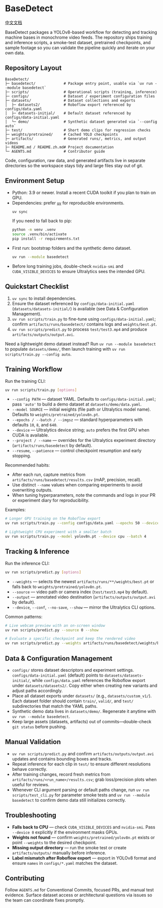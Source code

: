 # BaseDetect

[中文文档](README.zh.md)

BaseDetect packages a YOLOv8-based workflow for detecting and tracking machine bases in monochrome video feeds. The repository ships training and inference scripts, a smoke-test dataset, pretrained checkpoints, and sample footage so you can validate the pipeline quickly and iterate on your own data.

## Repository Layout
```
BaseDetect/
├─ basedetect/             # Package entry point, usable via `uv run --module basedetect`
├─ scripts/                # Operational scripts (training, inference)
├─ configs/                # Dataset / experiment configuration files
├─ datasets/               # Dataset collections and exports
│  ├─ datasets2/           # Roboflow export referenced by configs/data.yaml
│  ├─ datasets-initial/    # Default dataset referenced by configs/data-initial.yaml
│  └─ demo/                # Synthetic dataset generated via `--config auto`
├─ test/                   # Short demo clips for regression checks
├─ weights/pretrained/     # Cached YOLO checkpoints
├─ artifacts/              # Generated runs/, metrics, and output videos
├─ README.md / README.zh.md# Project documentation
└─ AGENTS.md               # Contributor guide
```
Code, configuration, raw data, and generated artifacts live in separate directories so the workspace stays tidy and large files stay out of git.

## Environment Setup
- Python: 3.9 or newer. Install a recent CUDA toolkit if you plan to train on GPU.
- Dependencies: prefer [`uv`](https://github.com/astral-sh/uv) for reproducible environments.
  ```bash
  uv sync
  ```
  If you need to fall back to pip:
  ```bash
  python -m venv .venv
  source .venv/bin/activate
  pip install -r requirements.txt
  ```
- First run: bootstrap folders and the synthetic demo dataset.
  ```bash
  uv run --module basedetect
  ```
- Before long training jobs, double-check `nvidia-smi` and `CUDA_VISIBLE_DEVICES` to ensure Ultralytics sees the intended GPU.

## Quickstart Checklist
1. `uv sync` to install dependencies.
2. Ensure the dataset referenced by `configs/data-initial.yaml` (`datasets/datasets-initial/`) is available (see Data & Configuration Management).
3. `uv run scripts/train.py` to fine-tune using `configs/data-initial.yaml`; confirm `artifacts/runs/basedetect/` contains logs and `weights/best.pt`.
4. `uv run scripts/predict.py` to process `test/test3.mp4` and produce `artifacts/outputs/output.avi`.

Need a lightweight demo dataset instead? Run `uv run --module basedetect` to populate `datasets/demo/`, then launch training with `uv run scripts/train.py --config auto`.

## Training Workflow
Run the training CLI:
```bash
uv run scripts/train.py [options]
```
- `--config PATH` — dataset YAML. Defaults to `configs/data-initial.yaml`; pass `'auto'` to build a demo dataset at `datasets/demo/data.yaml`.
- `--model SOURCE` — initial weights (file path or Ultralytics model name). Defaults to `weights/pretrained/yolov8n.pt`.
- `--epochs / --batch / --imgsz` — standard hyperparameters with defaults `10`, `8`, and `640`.
- `--device` — Ultralytics device string; `auto` prefers the first GPU when CUDA is available.
- `--project / --name` — overrides for the Ultralytics experiment directory (`artifacts/runs/basedetect` by default).
- `--resume`, `--patience` — control checkpoint resumption and early stopping.

Recommended habits:
- After each run, capture metrics from `artifacts/runs/basedetect/results.csv` (mAP, precision, recall).
- Use distinct `--name` values when comparing experiments to avoid overwriting outputs.
- When tuning hyperparameters, note the commands and logs in your PR or experiment diary for reproducibility.

Examples:
```bash
# Longer GPU training on the Roboflow export
uv run scripts/train.py --config configs/data.yaml --epochs 50 --device 0

# Lightweight CPU experiment with a smaller batch
uv run scripts/train.py --model yolov8n.pt --device cpu --batch 4
```

## Tracking & Inference
Run the inference CLI:
```bash
uv run scripts/predict.py [options]
```
- `--weights` — selects the newest `artifacts/runs/**/weights/best.pt` or falls back to `weights/pretrained/yolov8n.pt`.
- `--source` — video path or camera index (`test/test3.mp4` by default).
- `--output` — annotated video destination (`artifacts/outputs/output.avi` by default).
- `--device`, `--conf`, `--no-save`, `--show` — mirror the Ultralytics CLI options.

Common patterns:
```bash
# Live webcam preview with an on-screen window
uv run scripts/predict.py --source 0 --show

# Evaluate a specific checkpoint and keep the rendered video
uv run scripts/predict.py --weights artifacts/runs/basedetect/weights/best.pt --source test/test3.mp4
```

## Data & Configuration Management
- `configs/` stores dataset descriptors and experiment settings. `configs/data-initial.yaml` (default) points to `datasets/datasets-initial/`, while `configs/data.yaml` references the Roboflow export under `datasets/datasets2/`. Copy either when creating new variants and adjust paths accordingly.
- Place all dataset exports under `datasets/` (e.g., `datasets/custom_v1/`). Each dataset folder should contain `train/`, `valid/`, and `test/` subdirectories that match the YAML paths.
- Synthetic demo data lives in `datasets/demo/`. Regenerate it anytime with `uv run --module basedetect`.
- Keep large assets (datasets, artifacts) out of commits—double-check `git status` before pushing.

## Manual Validation
- `uv run scripts/predict.py` and confirm `artifacts/outputs/output.avi` updates and contains bounding boxes and tracks.
- Repeat inference for each clip in `test/` to ensure different resolutions behave correctly.
- After training changes, record fresh metrics from `artifacts/runs/<run_name>/results.csv`; grab loss/precision plots when useful for reviews.
- Whenever CLI argument parsing or default paths change, run `uv run scripts/test_cli.py` for parameter smoke tests and `uv run --module basedetect` to confirm demo data still initializes correctly.

## Troubleshooting
- **Falls back to CPU** — check `CUDA_VISIBLE_DEVICES` and `nvidia-smi`. Pass `--device 0` explicitly if the environment masks GPUs.
- **Weights not found** — confirm `weights/pretrained/yolov8n.pt` exists or point `--weights` to the desired checkpoint.
- **Missing output directory** — run the smoke test or create `artifacts/outputs/` manually before inference.
- **Label mismatch after Roboflow export** — export in YOLOv8 format and ensure `names` in `configs/*.yaml` matches the dataset.

## Contributing
Follow `AGENTS.md` for Conventional Commits, focused PRs, and manual test evidence. Surface dataset access or architectural questions via issues so the team can coordinate fixes promptly.
